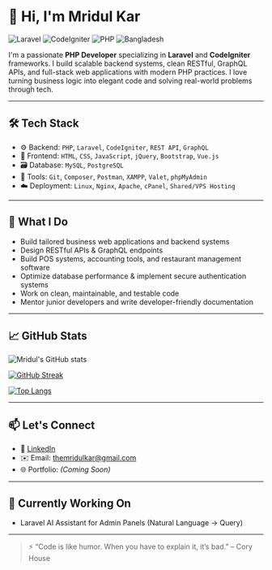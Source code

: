 # 👋 Hi, I'm Mridul Kar
![Laravel](https://img.shields.io/badge/Laravel-FF2D20?style=for-the-badge&logo=laravel&logoColor=white)
![CodeIgniter](https://img.shields.io/badge/CodeIgniter-EF4223?style=for-the-badge&logo=codeigniter&logoColor=white)
![PHP](https://img.shields.io/badge/PHP-777BB4?style=for-the-badge&logo=php&logoColor=white)
![Bangladesh](https://img.shields.io/badge/Bangladesh-006A4E?style=for-the-badge&logo=bangladesh&logoColor=white)


I'm a passionate **PHP Developer** specializing in **Laravel** and **CodeIgniter** frameworks. I build scalable backend systems, clean RESTful, GraphQL APIs, and full-stack web applications with modern PHP practices. I love turning business logic into elegant code and solving real-world problems through tech.

---

## 🛠️ Tech Stack

- ⚙️ Backend: `PHP`, `Laravel`, `CodeIgniter`, `REST API`, `GraphQL`
- 🧩 Frontend: `HTML`, `CSS`, `JavaScript`, `jQuery`, `Bootstrap`, `Vue.js`
- 🗃️ Database: `MySQL`, `PostgreSQL`
- 🔧 Tools: `Git`, `Composer`, `Postman`, `XAMPP`, `Valet`, `phpMyAdmin`
- ☁️ Deployment: `Linux`, `Nginx`, `Apache`, `cPanel`, `Shared/VPS Hosting`

---

## 📌 What I Do

- Build tailored business web applications and backend systems  
- Design RESTful APIs & GraphQL endpoints  
- Build POS systems, accounting tools, and restaurant management software  
- Optimize database performance & implement secure authentication systems  
- Work on clean, maintainable, and testable code  
- Mentor junior developers and write developer-friendly documentation

---

## 📈 GitHub Stats

![Mridul's GitHub stats](https://github-readme-stats.vercel.app/api?username=theMridulKar&show_icons=true&theme=tokyonight&cache_seconds=1)

[![GitHub Streak](https://streak-stats.demolab.com?user=theMridulKar&theme=tokyonight)](https://git.io/streak-stats)

[![Top Langs](https://github-readme-stats.vercel.app/api/top-langs/?username=theMridulKar&layout=compact&theme=tokyonight)](https://github.com/anuraghazra/github-readme-stats)

---

## 📫 Let's Connect

- 💼 [LinkedIn](https://www.linkedin.com/in/themridulkar)  
- ✉️ Email: [themridulkar@gmail.com](mailto:mridulkar.connect@gmail.com)  
- 🌐 Portfolio: *(Coming Soon)*

---

## 🔭 Currently Working On

- Laravel AI Assistant for Admin Panels (Natural Language → Query)  

---

> ⚡ “Code is like humor. When you have to explain it, it’s bad.” – Cory House
